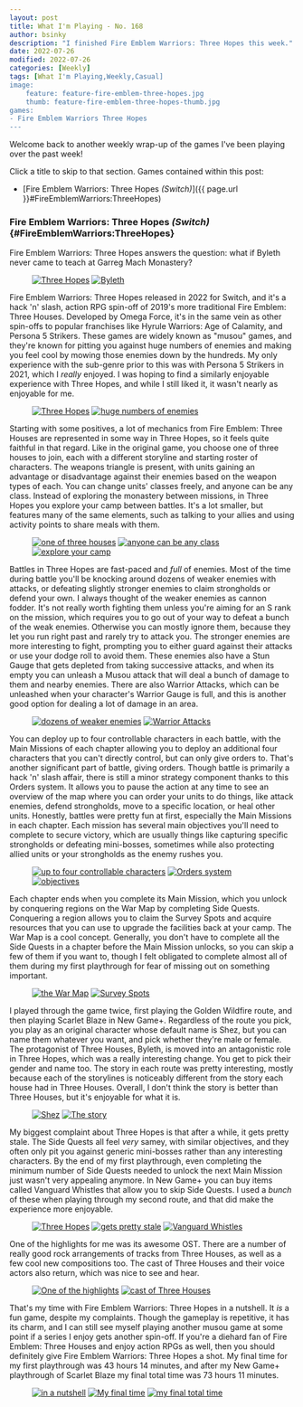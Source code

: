 ```yaml
---
layout: post
title: What I'm Playing - No. 168
author: bsinky
description: "I finished Fire Emblem Warriors: Three Hopes this week."
date: 2022-07-26
modified: 2022-07-26
categories: [Weekly]
tags: [What I'm Playing,Weekly,Casual]
image:
    feature: feature-fire-emblem-three-hopes.jpg
    thumb: feature-fire-emblem-three-hopes-thumb.jpg
games:
- Fire Emblem Warriors Three Hopes
---
```


Welcome back to another weekly wrap-up of the games I've been playing over the
past week!

Click a title to skip to that section. Games contained within this post:

 - [Fire Emblem Warriors: Three Hopes *(Switch)*]({{ page.url }}#FireEmblemWarriors:ThreeHopes)

<!--more-->

### Fire Emblem Warriors: Three Hopes *(Switch)*    {#FireEmblemWarriors:ThreeHopes}

Fire Emblem Warriors: Three Hopes answers the question: what if Byleth never came to teach at Garreg Mach Monastery?

<figure class="half">
    <a href="https://i.imgur.com/gWHpY9j.jpg"><img src="https://i.imgur.com/gWHpY9jm.jpg" alt="Three Hopes"/></a>
    <a href="https://i.imgur.com/FRzco7v.jpg"><img src="https://i.imgur.com/FRzco7vm.jpg" alt="Byleth"/></a>
</figure>

Fire Emblem Warriors: Three Hopes released in 2022 for Switch, and it's a hack
'n' slash, action RPG spin-off of 2019's more traditional Fire Emblem: Three
Houses. Developed by Omega Force, it's in the same vein as other spin-offs to
popular franchises like Hyrule Warriors: Age of Calamity, and Persona 5
Strikers. These games are widely known as "musou" games, and they're known for
pitting you against huge numbers of enemies and making you feel cool by mowing
those enemies down by the hundreds. My only experience with the sub-genre prior
to this was with Persona 5 Strikers in 2021, which I *really* enjoyed. I was
hoping to find a similarly enjoyable experience with Three Hopes, and while I
still liked it, it wasn't nearly as enjoyable for me.

<figure class="half">
    <a href="https://i.imgur.com/oHnyDyz.jpg"><img src="https://i.imgur.com/oHnyDyzm.jpg" alt="Three Hopes"/></a>
    <a href="https://i.imgur.com/Y1TN9gG.jpg"><img src="https://i.imgur.com/Y1TN9gGm.jpg" alt="huge numbers of enemies"/></a>
</figure>

Starting with some positives, a lot of mechanics from Fire Emblem: Three Houses
are represented in some way in Three Hopes, so it feels quite faithful in that
regard. Like in the original game, you choose one of three houses to join, each
with a different storyline and starting roster of characters. The weapons
triangle is present, with units gaining an advantage or disadvantage against
their enemies based on the weapon types of each. You can change units' classes
freely, and anyone can be any class. Instead of exploring the monastery between
missions, in Three Hopes you explore your camp between battles. It's a lot
smaller, but features many of the same elements, such as talking to your allies
and using activity points to share meals with them.

<figure class="third">
    <a href="https://i.imgur.com/33uAjDb.jpg"><img src="https://i.imgur.com/33uAjDbm.jpg" alt="one of three houses"/></a>
    <a href="https://i.imgur.com/PEpCDpb.jpg"><img src="https://i.imgur.com/PEpCDpbm.jpg" alt="anyone can be any class"/></a>
    <a href="https://i.imgur.com/PBZJTrX.jpg"><img src="https://i.imgur.com/PBZJTrXm.jpg" alt="explore your camp"/></a>
</figure>

Battles in Three Hopes are fast-paced and *full* of enemies. Most of the time
during battle you'll be knocking around dozens of weaker enemies with attacks,
or defeating slightly stronger enemies to claim strongholds or defend your own.
I always thought of the weaker enemies as cannon fodder. It's not really worth
fighting them unless you're aiming for an S rank on the mission, which requires
you to go out of your way to defeat a bunch of the weak enemies. Otherwise you
can mostly ignore them, because they let you run right past and rarely try to
attack you. The stronger enemies are more interesting to fight, prompting you to
either guard against their attacks or use your dodge roll to avoid them. These
enemies also have a Stun Gauge that gets depleted from taking successive
attacks, and when its empty you can unleash a Musou attack that will deal a
bunch of damage to them and nearby enemies. There are also Warrior Attacks,
which can be unleashed when your character's Warrior Gauge is full, and this is
another good option for dealing a lot of damage in an area.

<figure class="half">
    <a href="https://i.imgur.com/53Ho12M.jpg"><img src="https://i.imgur.com/53Ho12Mm.jpg" alt="dozens of weaker enemies"/></a>
    <a href="https://i.imgur.com/1Sss7XQ.jpg"><img src="https://i.imgur.com/1Sss7XQm.jpg" alt="Warrior Attacks"/></a>
</figure>

You can deploy up to four controllable characters in each battle, with the Main
Missions of each chapter allowing you to deploy an additional four characters
that you can't directly control, but can only give orders to. That's another
significant part of battle, giving orders. Though battle is primarily a hack 'n'
slash affair, there is still a minor strategy component thanks to this Orders
system. It allows you to pause the action at any time to see an overview of the
map where you can order your units to do things, like attack enemies, defend
strongholds, move to a specific location, or heal other units. Honestly, battles
were pretty fun at first, especially the Main Missions in each chapter. Each
mission has several main objectives you'll need to complete to secure victory,
which are usually things like capturing specific strongholds or defeating
mini-bosses, sometimes while also protecting allied units or your strongholds as
the enemy rushes you.

<figure class="third">
    <a href="https://i.imgur.com/4H9jELV.jpg"><img src="https://i.imgur.com/4H9jELVm.jpg" alt="up to four controllable characters"/></a>
    <a href="https://i.imgur.com/haM9AUG.jpg"><img src="https://i.imgur.com/haM9AUGm.jpg" alt="Orders system"/></a>
    <a href="https://i.imgur.com/j9Usl74.jpg"><img src="https://i.imgur.com/j9Usl74m.jpg" alt="objectives"/></a>
</figure>

Each chapter ends when you complete its Main Mission, which you unlock by
conquering regions on the War Map by completing Side Quests. Conquering a region
allows you to claim the Survey Spots and acquire resources that you can use to
upgrade the facilities back at your camp. The War Map is a cool concept.
Generally, you don't have to complete all the Side Quests in a chapter before
the Main Mission unlocks, so you can skip a few of them if you want to, though I
felt obligated to complete almost all of them during my first playthrough for
fear of missing out on something important.

<figure class="half">
    <a href="https://i.imgur.com/FilzNsm.jpg"><img src="https://i.imgur.com/FilzNsmm.jpg" alt="the War Map"/></a>
    <a href="https://i.imgur.com/uhUOTAs.jpg"><img src="https://i.imgur.com/uhUOTAsm.jpg" alt="Survey Spots"/></a>
</figure>

I played through the game twice, first playing the Golden Wildfire route, and
then playing Scarlet Blaze in New Game+. Regardless of the route you pick, you
play as an original character whose default name is Shez, but you can name them
whatever you want, and pick whether they're male or female. The protagonist of
Three Houses, Byleth, is moved into an antagonistic role in Three Hopes, which
was a really interesting change. You get to pick their gender and name too. The
story in each route was pretty interesting, mostly because each of the
storylines is noticeably different from the story each house had in Three
Houses. Overall, I don't think the story is better than Three Houses, but it's
enjoyable for what it is.

<figure class="half">
    <a href="https://i.imgur.com/3yy853I.jpg"><img src="https://i.imgur.com/3yy853Im.jpg" alt="Shez"/></a>
    <a href="https://i.imgur.com/xV81gPT.jpg"><img src="https://i.imgur.com/xV81gPTm.jpg" alt="The story"/></a>
</figure>

My biggest complaint about Three Hopes is that after a while, it gets pretty
stale. The Side Quests all feel *very* samey, with similar objectives, and they
often only pit you against generic mini-bosses rather than any interesting
characters. By the end of my first playthrough, even completing the minimum
number of Side Quests needed to unlock the next Main Mission just wasn't very
appealing anymore. In New Game+ you can buy items called Vanguard Whistles that
allow you to skip Side Quests. I used a *bunch* of these when playing through my
second route, and that did make the experience more enjoyable.

<figure class="third">
    <a href="https://i.imgur.com/8AYGxke.jpg"><img src="https://i.imgur.com/8AYGxkem.jpg" alt="Three Hopes"/></a>
    <a href="https://i.imgur.com/yaMMRYD.jpg"><img src="https://i.imgur.com/yaMMRYDm.jpg" alt="gets pretty stale"/></a>
    <a href="https://i.imgur.com/3XZXRic.jpg"><img src="https://i.imgur.com/3XZXRicm.jpg" alt="Vanguard Whistles"/></a>
</figure>

One of the highlights for me was its awesome OST. There are a number of really
good rock arrangements of tracks from Three Houses, as well as a few cool new
compositions too. The cast of Three Houses and their voice actors also return,
which was nice to see and hear.

<figure class="half">
    <a href="https://i.imgur.com/7FPoimr.jpg"><img src="https://i.imgur.com/7FPoimrm.jpg" alt="One of the highlights"/></a>
    <a href="https://i.imgur.com/20nHPeF.jpg"><img src="https://i.imgur.com/20nHPeFm.jpg" alt="cast of Three Houses"/></a>
</figure>

That's my time with Fire Emblem Warriors: Three Hopes in a nutshell. It *is* a
fun game, despite my complaints. Though the gameplay is repetitive, it has its
charm, and I can still see myself playing another musou game at some point if a
series I enjoy gets another spin-off. If you're a diehard fan of Fire Emblem:
Three Houses and enjoy action RPGs as well, then you should definitely give Fire
Emblem Warriors: Three Hopes a shot. My final time for my first playthrough was
43 hours 14 minutes, and after my New Game+ playthrough of Scarlet Blaze my
final total time was 73 hours 11 minutes.

<figure class="third">
    <a href="https://i.imgur.com/eCWhuaH.jpg"><img src="https://i.imgur.com/eCWhuaHm.jpg" alt="in a nutshell"/></a>
    <a href="https://i.imgur.com/Ks1G5tN.jpg"><img src="https://i.imgur.com/Ks1G5tNm.jpg" alt="My final time"/></a>
    <a href="https://i.imgur.com/aWuvM80.jpg"><img src="https://i.imgur.com/aWuvM80m.jpg" alt="my final total time"/></a>
</figure>

